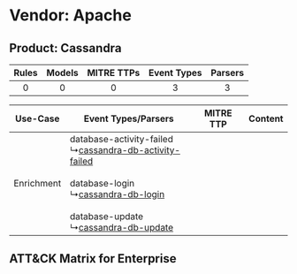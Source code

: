 Vendor: Apache
==============
Product: Cassandra
------------------
| Rules | Models | MITRE TTPs | Event Types | Parsers |
|:-----:|:------:|:----------:|:-----------:|:-------:|
|   0   |   0    |     0      |      3      |    3    |

|  Use-Case  | Event Types/Parsers    | MITRE TTP | Content    |
|:----------:| ---- | --------- | ---- |
| Enrichment |  database-activity-failed<br> ↳[cassandra-db-activity-failed](Ps/pC_cassandradbactivityfailed.md)<br><br> database-login<br> ↳[cassandra-db-login](Ps/pC_cassandradblogin.md)<br><br> database-update<br> ↳[cassandra-db-update](Ps/pC_cassandradbupdate.md)<br> |    | [](RM/r_m_apache_cassandra_Enrichment.md) |

ATT&CK Matrix for Enterprise
----------------------------
